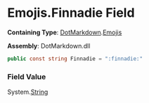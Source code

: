 # Emojis\.Finnadie Field

**Containing Type**: [DotMarkdown](../../README.md)\.[Emojis](../README.md)

**Assembly**: DotMarkdown\.dll

```csharp
public const string Finnadie = ":finnadie:"
```

### Field Value

System\.[String](https://docs.microsoft.com/en-us/dotnet/api/system.string)